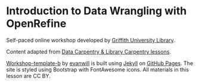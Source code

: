 # Introduction to Data Wrangling with OpenRefine
Self-paced online workshop developed by [Griffith University Library](https://www.griffith.edu.au/library).

Content adapted from [Data Carpentry & Library Carpentry lessons](https://carpentries.org/).

[Workshop-template-b](https://github.com/evanwill/workshop-template-b) by [evanwill](https://github.com/evanwill) is built using [Jekyll](https://jekyllrb.com/) on [GitHub Pages](https://pages.github.com/). The site is styled using Bootstrap with FontAwesome icons.
All materials in this lesson are CC BY.
